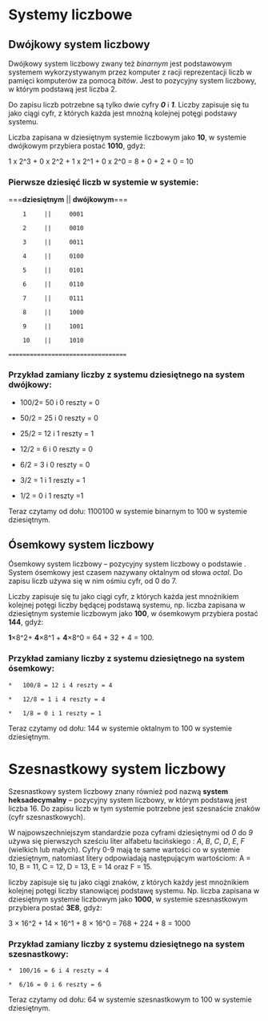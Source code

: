 # Systemy liczbowe

## Dwójkowy system liczbowy

Dwójkowy system liczbowy zwany też _binarnym_ jest podstawowym systemem wykorzystywanym przez komputer z racji reprezentacji liczb w pamięci komputerów za pomocą _bitów_.  Jest to pozycyjny system liczbowy, w którym podstawą jest liczba 2.  

Do zapisu liczb potrzebne są tylko dwie cyfry **_0_** i **_1_**.  Liczby zapisuje się tu jako  ciągi cyfr, z których każda jest mnożną kolejnej potęgi podstawy systemu.

Liczba zapisana w dziesiętnym systemie liczbowym jako **10**, w systemie dwójkowym przybiera postać **1010**, gdyż:

1 x 2^3 + 0 x 2^2 + 1 x 2^1 + 0 x 2^0 = 8 + 0 + 2 + 0 = 10


### Pierwsze dziesięć liczb w systemie w systemie:

===**dziesiętnym**    ||    **dwójkowym**===

		1     ||     0001

		2     ||     0010

		3     ||     0011

		4     ||     0100

		5     ||     0101

		6     ||     0110

		7     ||     0111

		8     ||     1000

		9     ||     1001

		10    ||     1010

	=================================


### Przykład zamiany liczby z systemu dziesiętnego na system dwójkowy:


* 100/2= 50 i 0 reszty = 0

* 50/2 = 25 i 0 reszty = 0

* 25/2 = 12 i 1 reszty = 1

* 12/2 = 6 i 0 reszty = 0

* 6/2 = 3 i 0 reszty = 0

* 3/2 = 1 i 1 reszty = 1

* 1/2 = 0 i 1 reszty =1


Teraz czytamy od dołu: 1100100 w systemie binarnym to 100 w systemie dziesiętnym.


## Ósemkowy system liczbowy

Ósemkowy system liczbowy –  pozycyjny system liczbowy o podstawie . System ósemkowy jest czasem nazywany oktalnym od słowa _octal_. Do zapisu liczb używa się w nim ośmiu cyfr, od 0 do 7. 

Liczby zapisuje się tu jako ciągi cyfr, z których każda jest mnożnikiem kolejnej potęgi liczby będącej podstawą systemu, np. liczba zapisana w dziesiętnym systemie liczbowym jako **100**, w ósemkowym przybiera postać **144**, gdyż:

**1**×8^2+ **4**×8^1 + **4**×8^0 = 64 + 32 + 4 = 100.


### Przykład zamiany liczby z systemu dziesiętnego na system ósemkowy:


	* 	100/8 = 12 i 4 reszty = 4

	* 	12/8 = 1 i 4 reszty = 4

	* 	1/8 = 0 i 1 reszty = 1


Teraz czytamy od dołu: 144 w systemie oktalnym to 100 w systemie dziesiętnym.


# Szesnastkowy system liczbowy

Szesnastkowy system liczbowy znany również pod nazwą **system heksadecymalny** – pozycyjny  system liczbowy, w którym podstawą jest  liczba 16. Do zapisu liczb w tym systemie potrzebne jest szesnaście znaków (cyfr szesnastkowych).

W najpowszechniejszym standardzie poza cyframi dziesiętnymi od _0_ do _9_ używa się pierwszych sześciu liter alfabetu łacińskiego : _A_, _B_, _C_, _D_, _E_, _F_ (wielkich lub małych). Cyfry 0-9 mają te same wartości co w systemie dziesiętnym, natomiast litery odpowiadają następującym wartościom: A = 10, B = 11, C = 12, D = 13, E = 14 oraz F = 15.

liczby zapisuje się tu jako ciągi znaków, z których każdy jest mnożnikiem kolejnej potęgi liczby stanowiącej podstawę systemu. Np. liczba zapisana w dziesiętnym systemie liczbowym jako **1000**, w systemie szesnastkowym przybiera postać **3E8**, gdyż:

3 × 16^2 + 14 × 16^1 + 8 × 16^0 = 768 + 224 + 8 = 1000


### Przykład zamiany liczby z systemu dziesiętnego na system szesnastkowy:


	*  100/16 = 6 i 4 reszty = 4

	*  6/16 = 0 i 6 reszty = 6


Teraz czytamy od dołu: 64 w systemie szesnastkowym to 100 w systemie dziesiętnym.

